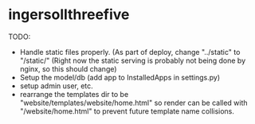 # ingersollthreefive

TODO:
* Handle static files properly. (As part of deploy, change "../static" to "/static/" (Right now the static serving is probably not being done by nginx, so this should change)
* Setup the model/db (add app to InstalledApps in settings.py)
* setup admin user, etc.
* rearrange the templates dir to be "website/templates/website/home.html" so render can be called with "/website/home.html" to prevent future template name collisions.
